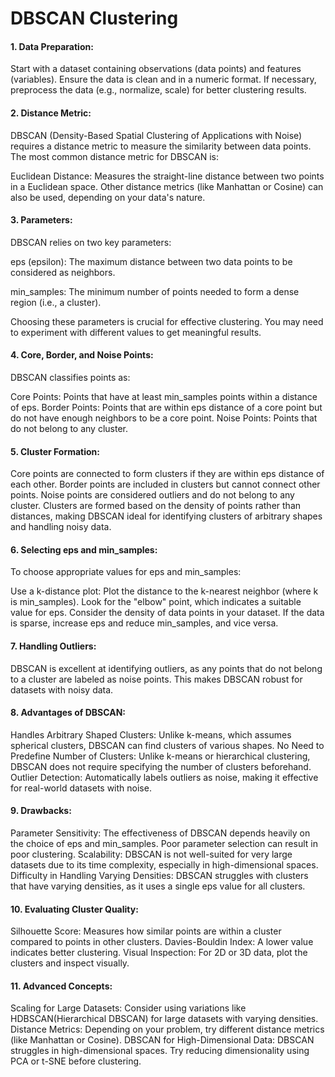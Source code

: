 # DBSCAN Clustering
#### 1. Data Preparation:
Start with a dataset containing observations (data points) and features (variables). Ensure the data is clean and in a numeric format. If necessary, preprocess the data (e.g., normalize, scale) for better clustering results.

#### 2. Distance Metric:
DBSCAN (Density-Based Spatial Clustering of Applications with Noise) requires a distance metric to measure the similarity between data points. The most common distance metric for DBSCAN is:

Euclidean Distance: Measures the straight-line distance between two points in a Euclidean space.
Other distance metrics (like Manhattan or Cosine) can also be used, depending on your data's nature.

#### 3. Parameters:
DBSCAN relies on two key parameters:

eps (epsilon): The maximum distance between two data points to be considered as neighbors.

min_samples: The minimum number of points needed to form a dense region (i.e., a cluster).

Choosing these parameters is crucial for effective clustering. You may need to experiment with different values to get meaningful results.

#### 4. Core, Border, and Noise Points:
DBSCAN classifies points as:

Core Points: Points that have at least min_samples points within a distance of eps.
Border Points: Points that are within eps distance of a core point but do not have enough neighbors to be a core point.
Noise Points: Points that do not belong to any cluster.
#### 5. Cluster Formation:
Core points are connected to form clusters if they are within eps distance of each other.
Border points are included in clusters but cannot connect other points.
Noise points are considered outliers and do not belong to any cluster.
Clusters are formed based on the density of points rather than distances, making DBSCAN ideal for identifying clusters of arbitrary shapes and handling noisy data.

#### 6. Selecting eps and min_samples:
To choose appropriate values for eps and min_samples:

Use a k-distance plot: Plot the distance to the k-nearest neighbor (where k is min_samples). Look for the "elbow" point, which indicates a suitable value for eps.
Consider the density of data points in your dataset. If the data is sparse, increase eps and reduce min_samples, and vice versa.
#### 7. Handling Outliers:
DBSCAN is excellent at identifying outliers, as any points that do not belong to a cluster are labeled as noise points. This makes DBSCAN robust for datasets with noisy data.

#### 8. Advantages of DBSCAN:
Handles Arbitrary Shaped Clusters: Unlike k-means, which assumes spherical clusters, DBSCAN can find clusters of various shapes.
No Need to Predefine Number of Clusters: Unlike k-means or hierarchical clustering, DBSCAN does not require specifying the number of clusters beforehand.
Outlier Detection: Automatically labels outliers as noise, making it effective for real-world datasets with noise.
#### 9. Drawbacks:
Parameter Sensitivity: The effectiveness of DBSCAN depends heavily on the choice of eps and min_samples. Poor parameter selection can result in poor clustering.
Scalability: DBSCAN is not well-suited for very large datasets due to its time complexity, especially in high-dimensional spaces.
Difficulty in Handling Varying Densities: DBSCAN struggles with clusters that have varying densities, as it uses a single eps value for all clusters.


#### 10. Evaluating Cluster Quality:
Silhouette Score: Measures how similar points are within a cluster compared to points in other clusters.
Davies-Bouldin Index: A lower value indicates better clustering.
Visual Inspection: For 2D or 3D data, plot the clusters and inspect visually.

#### 11. Advanced Concepts:
Scaling for Large Datasets: Consider using variations like HDBSCAN(Hierarchical DBSCAN) for large datasets with varying densities.
Distance Metrics: Depending on your problem, try different distance metrics (like Manhattan or Cosine).
DBSCAN for High-Dimensional Data: DBSCAN struggles in high-dimensional spaces. Try reducing dimensionality using PCA or t-SNE before clustering.
